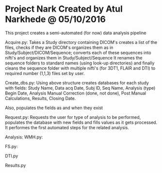# Project Nark Created by Atul Narkhede @ 05/10/2016

This project creates a semi-automated (for now) data analysis pipeline

Acquire.py: Takes a Study directory containing DICOM's creates a list of the files, checks if they are DICOM's organizes them as
in Study/Subject/DICOM/Sequence; converts each of these sequences into nifti's and organizes them in Study/Subject/Sequence
It renames the sequence folders to standard names (using look-up directories) and finally cleans the sequence folder with multiple
nifti's (for 3DT1, FLAIR and DTI) to required number (1,1,3) files set by user.

Create_dbs.py: Using above structure creates databases for each study with fields: Study Name, Data acq Date, Subj ID, Seq Name,
Analysis (type) Begin Date, Analysis Manual Correction (done, not done), Post Manual Calculations, Results, Closing Date.

Also, populates the fields as and when they exist

Request.py: Requests the user for type of analysis to be performed, populates the database with new fields and fills values 
as it gets processed. It performes the first automated steps for the related analysis.

Analysis: 
WMH.py: 

FS.py: 

DTI.py

Results.py

